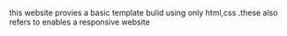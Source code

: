 this website provies a basic template bulid using only html,css .these also refers to enables a responsive website
